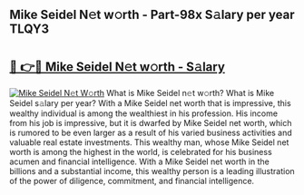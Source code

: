 ## Mike Seidel N𝚎t w𝚘rth - Part-98x S𝚊lary per year TLQY3

# <h2><a href="http://gc49x4h.nevu.top/?p=Mike+Seidel">🔗 👉🔴 Mike Seidel N𝚎t w𝚘rth - S𝚊lary</a></h2>

[![Mike Seidel N𝚎t W𝚘rth](https://i.imgur.com/Oavwk0R.jpeg)](http://gc49x4h.nevu.top/?p=Mike+Seidel)
What is Mike Seidel n𝚎t w𝚘rth? What is Mike Seidel s𝚊lary per year?
With a Mike Seidel net worth that is impressive, this wealthy individual is among the wealthiest in his profession. His income from his job is impressive, but it is dwarfed by Mike Seidel net worth, which is rumored to be even larger as a result of his varied business activities and valuable real estate investments. This wealthy man, whose Mike Seidel net worth is among the highest in the world, is celebrated for his business acumen and financial intelligence. With a Mike Seidel net worth in the billions and a substantial income, this wealthy person is a leading illustration of the power of diligence, commitment, and financial intelligence.
